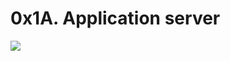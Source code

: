 # 0x1A. Application server

![](https://holbertonintranet.s3.amazonaws.com/uploads/medias/2018/9/c7d1ed0a2e10d1b4e9b3.jpg?X-Amz-Algorithm=AWS4-HMAC-SHA256&X-Amz-Credential=AKIARDDGGGOUWMNL5ANN%2F20200525%2Fus-east-1%2Fs3%2Faws4_request&X-Amz-Date=20200525T191123Z&X-Amz-Expires=86400&X-Amz-SignedHeaders=host&X-Amz-Signature=dff0db32c9acd6acf47501bc558a6e858e638db3c76c70d3a780998b6c216d22)
